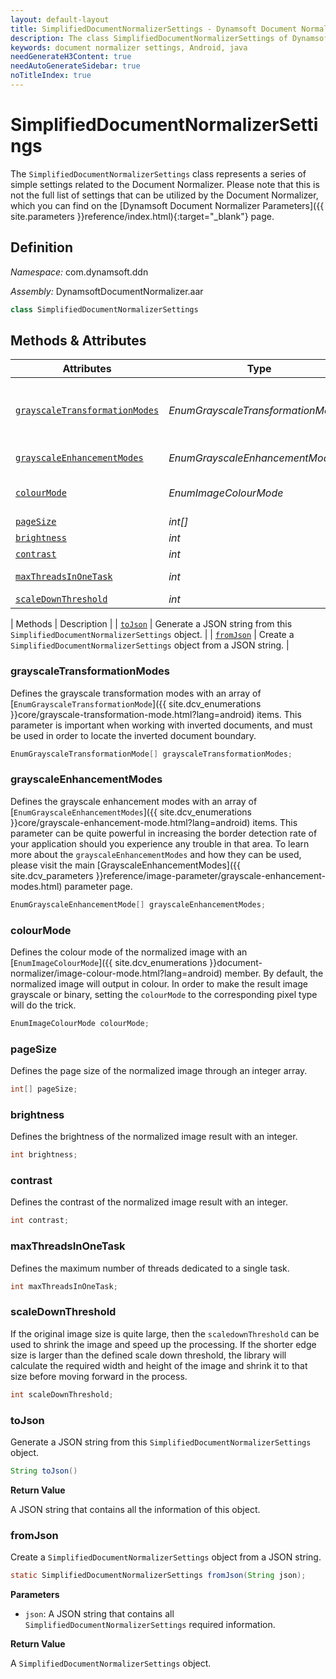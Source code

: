 ```yaml
---
layout: default-layout
title: SimplifiedDocumentNormalizerSettings - Dynamsoft Document Normalizer module Android Edition API Reference
description: The class SimplifiedDocumentNormalizerSettings of Dynamsoft Document Normalizer module Android edition represents the simplified document normalizer settings.
keywords: document normalizer settings, Android, java
needGenerateH3Content: true
needAutoGenerateSidebar: true
noTitleIndex: true
---
```


# SimplifiedDocumentNormalizerSettings

The `SimplifiedDocumentNormalizerSettings` class represents a series of simple settings related to the Document Normalizer. Please note that this is not the full list of settings that can be utilized by the Document Normalizer, which you can find on the [Dynamsoft Document Normalizer Parameters]({{ site.parameters }}reference/index.html){:target="_blank"} page.

## Definition

*Namespace:* com.dynamsoft.ddn

*Assembly:* DynamsoftDocumentNormalizer.aar

```java
class SimplifiedDocumentNormalizerSettings
```

## Methods & Attributes

| Attributes | Type | Description |
| ---------- | ---- | ----------- |
| [`grayscaleTransformationModes`](#grayscaletransformationmodes) | *EnumGrayscaleTransformationMode[]* | An array of GrayscaleTransformationMode. It controls whether to detect the inverted document boundary. |
| [`grayscaleEnhancementModes`](#grayscaleenhancementmodes) | *EnumGrayscaleEnhancementModes[]* | An array of GrayscaleEnhancementModes. |
| [`colourMode`](#colourmode) | *EnumImageColourMode* | The grayscale transformation mode. It controls whether to decode the inverted text. |
| [`pageSize`](#pagesize) | *int[]* | The page size. |
| [`brightness`](#brightness) | *int* | The brightness. |
| [`contrast`](#contrast) | *int* | The contrast. |
| [`maxThreadsInOneTask`](#maxthreadsinonetask) | *int* | The maximum number of threads in one task. |
| [`scaleDownThreshold`](#scaledownthreshold) | *int* | The scale down threshold. |

| Methods | Description |
| [`toJson`](#tojson) | Generate a JSON string from this `SimplifiedDocumentNormalizerSettings` object. |
| [`fromJson`](#fromjson) | Create a `SimplifiedDocumentNormalizerSettings` object from a JSON string. |

### grayscaleTransformationModes

Defines the grayscale transformation modes with an array of [`EnumGrayscaleTransformationMode`]({{ site.dcv_enumerations }}core/grayscale-transformation-mode.html?lang=android) items. This parameter is important when working with inverted documents, and must be used in order to locate the inverted document boundary.

```java
EnumGrayscaleTransformationMode[] grayscaleTransformationModes;
```

### grayscaleEnhancementModes

Defines the grayscale enhancement modes with an array of [`EnumGrayscaleEnhancementModes`]({{ site.dcv_enumerations }}core/grayscale-enhancement-mode.html?lang=android) items. This parameter can be quite powerful in increasing the border detection rate of your application should you experience any trouble in that area. To learn more about the `grayscaleEnhancementModes` and how they can be used, please visit the main [GrayscaleEnhancementModes]({{ site.dcv_parameters }}reference/image-parameter/grayscale-enhancement-modes.html) parameter page.

```java
EnumGrayscaleEnhancementMode[] grayscaleEnhancementModes;
```

### colourMode

Defines the colour mode of the normalized image with an [`EnumImageColourMode`]({{ site.dcv_enumerations }}document-normalizer/image-colour-mode.html?lang=android) member. By default, the normalized image will output in colour. In order to make the result image grayscale or binary, setting the `colourMode` to the corresponding pixel type will do the trick.

```java
EnumImageColourMode colourMode;
```

### pageSize

Defines the page size of the normalized image through an integer array.

```java
int[] pageSize;
```

### brightness

Defines the brightness of the normalized image result with an integer.

```java
int brightness;
```

### contrast

Defines the contrast of the normalized image result with an integer.

```java
int contrast;
```

### maxThreadsInOneTask

Defines the maximum number of threads dedicated to a single task.

```java
int maxThreadsInOneTask;
```

### scaleDownThreshold

If the original image size is quite large, then the `scaledownThreshold` can be used to shrink the image and speed up the processing. If the shorter edge size is larger than the defined scale down threshold, the library will calculate the required width and height of the image and shrink it to that size before moving forward in the process.

```java
int scaleDownThreshold;
```

### toJson

Generate a JSON string from this `SimplifiedDocumentNormalizerSettings` object.

```java
String toJson()
```

**Return Value**

A JSON string that contains all the information of this object.

### fromJson

Create a `SimplifiedDocumentNormalizerSettings` object from a JSON string.

```java
static SimplifiedDocumentNormalizerSettings fromJson(String json);
```

**Parameters**

* `json`: A JSON string that contains all `SimplifiedDocumentNormalizerSettings` required information.

**Return Value**

A `SimplifiedDocumentNormalizerSettings` object.
